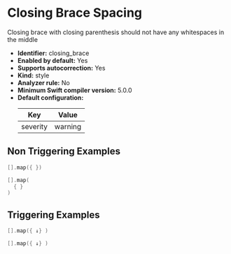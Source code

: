 # Closing Brace Spacing

Closing brace with closing parenthesis should not have any whitespaces in the middle

* **Identifier:** closing_brace
* **Enabled by default:** Yes
* **Supports autocorrection:** Yes
* **Kind:** style
* **Analyzer rule:** No
* **Minimum Swift compiler version:** 5.0.0
* **Default configuration:**
  <table>
  <thead>
  <tr><th>Key</th><th>Value</th></tr>
  </thead>
  <tbody>
  <tr>
  <td>
  severity
  </td>
  <td>
  warning
  </td>
  </tr>
  </tbody>
  </table>

## Non Triggering Examples

```swift
[].map({ })
```

```swift
[].map(
  { }
)
```

## Triggering Examples

```swift
[].map({ ↓} )
```

```swift
[].map({ ↓}	)
```